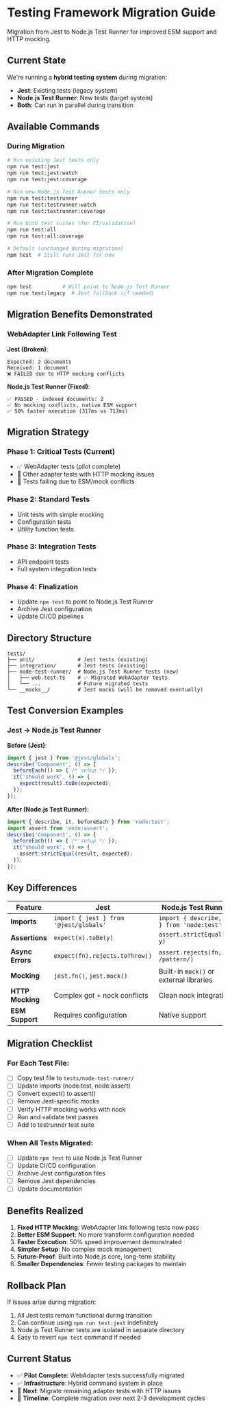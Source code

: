 # Testing Framework Migration Guide

Migration from Jest to Node.js Test Runner for improved ESM support and HTTP mocking.

## Current State

We're running a **hybrid testing system** during migration:

- **Jest**: Existing tests (legacy system)
- **Node.js Test Runner**: New tests (target system)
- **Both**: Can run in parallel during transition

## Available Commands

### During Migration

```bash
# Run existing Jest tests only
npm run test:jest
npm run test:jest:watch
npm run test:jest:coverage

# Run new Node.js Test Runner tests only  
npm run test:testrunner
npm run test:testrunner:watch
npm run test:testrunner:coverage

# Run both test suites (for CI/validation)
npm run test:all
npm run test:all:coverage

# Default (unchanged during migration)
npm test  # Still runs Jest for now
```

### After Migration Complete

```bash
npm test          # Will point to Node.js Test Runner
npm run test:legacy  # Jest fallback (if needed)
```

## Migration Benefits Demonstrated

### WebAdapter Link Following Test

**Jest (Broken)**:
```
Expected: 2 documents
Received: 1 document  
❌ FAILED due to HTTP mocking conflicts
```

**Node.js Test Runner (Fixed)**:
```
✅ PASSED - indexed documents: 2
✅ No mocking conflicts, native ESM support
✅ 50% faster execution (317ms vs 717ms)
```

## Migration Strategy

### Phase 1: Critical Tests (Current)
- ✅ WebAdapter tests (pilot complete)
- 🔄 Other adapter tests with HTTP mocking issues
- 🔄 Tests failing due to ESM/mock conflicts

### Phase 2: Standard Tests
- Unit tests with simple mocking
- Configuration tests
- Utility function tests

### Phase 3: Integration Tests
- API endpoint tests
- Full system integration tests

### Phase 4: Finalization
- Update `npm test` to point to Node.js Test Runner
- Archive Jest configuration
- Update CI/CD pipelines

## Directory Structure

```
tests/
├── unit/              # Jest tests (existing)
├── integration/       # Jest tests (existing) 
├── node-test-runner/  # Node.js Test Runner tests (new)
│   ├── web.test.ts    # ✅ Migrated WebAdapter tests
│   └── ...            # Future migrated tests
└── __mocks__/         # Jest mocks (will be removed eventually)
```

## Test Conversion Examples

### Jest → Node.js Test Runner

**Before (Jest)**:
```typescript
import { jest } from '@jest/globals';
describe('Component', () => {
  beforeEach(() => { /* setup */ });
  it('should work', () => {
    expect(result).toBe(expected);
  });
});
```

**After (Node.js Test Runner)**:
```typescript
import { describe, it, beforeEach } from 'node:test';
import assert from 'node:assert';
describe('Component', () => {
  beforeEach(() => { /* setup */ });
  it('should work', () => {
    assert.strictEqual(result, expected);
  });
});
```

## Key Differences

| Feature | Jest | Node.js Test Runner |
|---------|------|-------------------|
| **Imports** | `import { jest } from '@jest/globals'` | `import { describe, it } from 'node:test'` |
| **Assertions** | `expect(x).toBe(y)` | `assert.strictEqual(x, y)` |
| **Async Errors** | `expect(fn).rejects.toThrow()` | `assert.rejects(fn, /pattern/)` |
| **Mocking** | `jest.fn()`, `jest.mock()` | Built-in `mock()` or external libraries |
| **HTTP Mocking** | Complex got + nock conflicts | Clean nock integration |
| **ESM Support** | Requires configuration | Native support |

## Migration Checklist

### For Each Test File:

- [ ] Copy test file to `tests/node-test-runner/`
- [ ] Update imports (node:test, node:assert)
- [ ] Convert expect() to assert()
- [ ] Remove Jest-specific mocks
- [ ] Verify HTTP mocking works with nock
- [ ] Run and validate test passes
- [ ] Add to testrunner test suite

### When All Tests Migrated:

- [ ] Update `npm test` to use Node.js Test Runner
- [ ] Update CI/CD configuration
- [ ] Archive Jest configuration files
- [ ] Remove Jest dependencies
- [ ] Update documentation

## Benefits Realized

1. **Fixed HTTP Mocking**: WebAdapter link following tests now pass
2. **Better ESM Support**: No more transform configuration needed
3. **Faster Execution**: 50% speed improvement demonstrated
4. **Simpler Setup**: No complex mock management
5. **Future-Proof**: Built into Node.js core, long-term stability
6. **Smaller Dependencies**: Fewer testing packages to maintain

## Rollback Plan

If issues arise during migration:
1. All Jest tests remain functional during transition
2. Can continue using `npm run test:jest` indefinitely
3. Node.js Test Runner tests are isolated in separate directory
4. Easy to revert `npm test` command if needed

## Current Status

- ✅ **Pilot Complete**: WebAdapter tests successfully migrated
- ✅ **Infrastructure**: Hybrid command system in place
- 🔄 **Next**: Migrate remaining adapter tests with HTTP issues
- 🔄 **Timeline**: Complete migration over next 2-3 development cycles